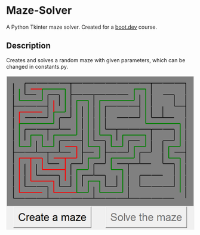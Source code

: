 # Maze-Solver
A Python Tkinter maze solver. Created for a [boot.dev](https://www.boot.dev/courses/build-maze-solver-python) course.

## Description
Creates and solves a random maze with given parameters, which can be changed in constants.py.

![Maze Solver Image](maze-solver.png)
